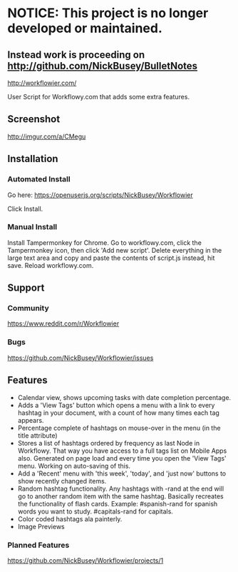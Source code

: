 # NOTICE: This project is no longer developed or maintained.

## Instead work is proceeding on http://github.com/NickBusey/BulletNotes

http://workflowier.com/

User Script for Workflowy.com that adds some extra features.

## Screenshot

http://imgur.com/a/CMegu

## Installation

### Automated Install

Go here: https://openuserjs.org/scripts/NickBusey/Workflowier

Click Install.

### Manual Install
Install Tampermonkey for Chrome. Go to workflowy.com, click the Tampermonkey icon, then click 'Add new script'. Delete everything in the large text area and copy and paste the contents of script.js instead, hit save. Reload workflowy.com.

## Support

### Community

https://www.reddit.com/r/Workflowier

### Bugs

https://github.com/NickBusey/Workflowier/issues

## Features

 - Calendar view, shows upcoming tasks with date completion percentage.
 - Adds a 'View Tags' button which opens a menu with a link to every hashtag in your document, with a count of how many times each tag appears.
 - Percentage complete of hashtags on mouse-over in the menu (in the title attribute)
 - Stores a list of hashtags ordered by frequency as last Node in Workflowy. That way you have access to a full tags list on Mobile Apps also. Generated on page load and every time you open the 'View Tags' menu. Working on auto-saving of this.
 - Add a 'Recent' menu with 'this week', 'today', and 'just now' buttons to show recently changed items.
 - Random hashtag functionality. Any hashtags with -rand at the end will go to another random item with the same hashtag. Basically recreates the functionality of flash cards.
  Example: #spanish-rand for spanish words you want to study. #capitals-rand for capitals.
 - Color coded hashtags ala painterly.
 - Image Previews

### Planned Features

https://github.com/NickBusey/Workflowier/projects/1
